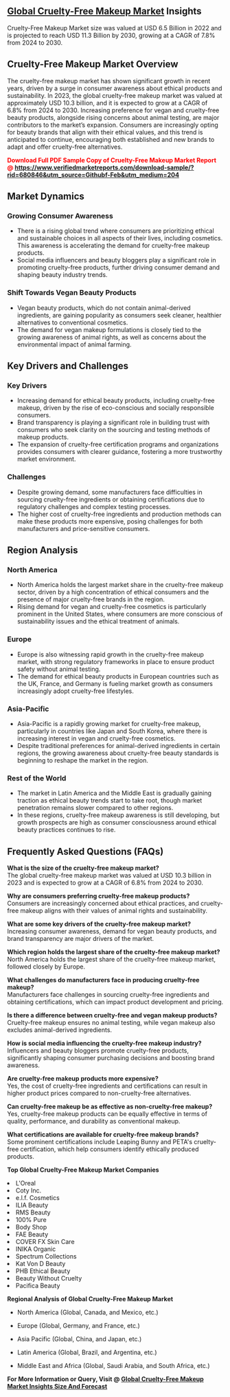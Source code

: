 <h2><a href="https://www.verifiedmarketreports.com/download-sample/?rid=680846&amp;utm_source=Githubf&amp;utm_medium=204" target="_blank">Global Cruelty-Free Makeup Market</a> Insights</h2><p>Cruelty-Free Makeup Market size was valued at USD 6.5 Billion in 2022 and is projected to reach USD 11.3 Billion by 2030, growing at a CAGR of 7.8% from 2024 to 2030.</p><p> <h2>Cruelty-Free Makeup Market Overview</h2> <p>The cruelty-free makeup market has shown significant growth in recent years, driven by a surge in consumer awareness about ethical products and sustainability. In 2023, the global cruelty-free makeup market was valued at approximately USD 10.3 billion, and it is expected to grow at a CAGR of 6.8% from 2024 to 2030. Increasing preference for vegan and cruelty-free beauty products, alongside rising concerns about animal testing, are major contributors to the market’s expansion. Consumers are increasingly opting for beauty brands that align with their ethical values, and this trend is anticipated to continue, encouraging both established and new brands to adapt and offer cruelty-free alternatives.</p> <p><strong><p><span class=""><span style="color: #ff0000;"><strong>Download Full PDF Sample Copy of Cruelty-Free Makeup Market Report</strong> @ </span><a href="https://www.verifiedmarketreports.com/download-sample/?rid=680846&amp;utm_source=Githubf-Feb&amp;utm_medium=204" target="_blank">https://www.verifiedmarketreports.com/download-sample/?rid=680846&amp;utm_source=Githubf-Feb&amp;utm_medium=204</a></span></p></strong></p> <h2>Market Dynamics</h2> <h3>Growing Consumer Awareness</h3> <ul> <li>There is a rising global trend where consumers are prioritizing ethical and sustainable choices in all aspects of their lives, including cosmetics. This awareness is accelerating the demand for cruelty-free makeup products.</li> <li>Social media influencers and beauty bloggers play a significant role in promoting cruelty-free products, further driving consumer demand and shaping beauty industry trends.</li> </ul> <h3>Shift Towards Vegan Beauty Products</h3> <ul> <li>Vegan beauty products, which do not contain animal-derived ingredients, are gaining popularity as consumers seek cleaner, healthier alternatives to conventional cosmetics.</li> <li>The demand for vegan makeup formulations is closely tied to the growing awareness of animal rights, as well as concerns about the environmental impact of animal farming.</li> </ul> <h2>Key Drivers and Challenges</h2> <h3>Key Drivers</h3> <ul> <li>Increasing demand for ethical beauty products, including cruelty-free makeup, driven by the rise of eco-conscious and socially responsible consumers.</li> <li>Brand transparency is playing a significant role in building trust with consumers who seek clarity on the sourcing and testing methods of makeup products.</li> <li>The expansion of cruelty-free certification programs and organizations provides consumers with clearer guidance, fostering a more trustworthy market environment.</li> </ul> <h3>Challenges</h3> <ul> <li>Despite growing demand, some manufacturers face difficulties in sourcing cruelty-free ingredients or obtaining certifications due to regulatory challenges and complex testing processes.</li> <li>The higher cost of cruelty-free ingredients and production methods can make these products more expensive, posing challenges for both manufacturers and price-sensitive consumers.</li> </ul> <h2>Region Analysis</h2> <h3>North America</h3> <ul> <li>North America holds the largest market share in the cruelty-free makeup sector, driven by a high concentration of ethical consumers and the presence of major cruelty-free brands in the region.</li> <li>Rising demand for vegan and cruelty-free cosmetics is particularly prominent in the United States, where consumers are more conscious of sustainability issues and the ethical treatment of animals.</li> </ul> <h3>Europe</h3> <ul> <li>Europe is also witnessing rapid growth in the cruelty-free makeup market, with strong regulatory frameworks in place to ensure product safety without animal testing.</li> <li>The demand for ethical beauty products in European countries such as the UK, France, and Germany is fueling market growth as consumers increasingly adopt cruelty-free lifestyles.</li> </ul> <h3>Asia-Pacific</h3> <ul> <li>Asia-Pacific is a rapidly growing market for cruelty-free makeup, particularly in countries like Japan and South Korea, where there is increasing interest in vegan and cruelty-free cosmetics.</li> <li>Despite traditional preferences for animal-derived ingredients in certain regions, the growing awareness about cruelty-free beauty standards is beginning to reshape the market in the region.</li> </ul> <h3>Rest of the World</h3> <ul> <li>The market in Latin America and the Middle East is gradually gaining traction as ethical beauty trends start to take root, though market penetration remains slower compared to other regions.</li> <li>In these regions, cruelty-free makeup awareness is still developing, but growth prospects are high as consumer consciousness around ethical beauty practices continues to rise.</li> </ul> <h2>Frequently Asked Questions (FAQs)</h2> <p><strong>What is the size of the cruelty-free makeup market?</strong><br> The global cruelty-free makeup market was valued at USD 10.3 billion in 2023 and is expected to grow at a CAGR of 6.8% from 2024 to 2030.</p> <p><strong>Why are consumers preferring cruelty-free makeup products?</strong><br> Consumers are increasingly concerned about ethical practices, and cruelty-free makeup aligns with their values of animal rights and sustainability.</p> <p><strong>What are some key drivers of the cruelty-free makeup market?</strong><br> Increasing consumer awareness, demand for vegan beauty products, and brand transparency are major drivers of the market.</p> <p><strong>Which region holds the largest share of the cruelty-free makeup market?</strong><br> North America holds the largest share of the cruelty-free makeup market, followed closely by Europe.</p> <p><strong>What challenges do manufacturers face in producing cruelty-free makeup?</strong><br> Manufacturers face challenges in sourcing cruelty-free ingredients and obtaining certifications, which can impact product development and pricing.</p> <p><strong>Is there a difference between cruelty-free and vegan makeup products?</strong><br> Cruelty-free makeup ensures no animal testing, while vegan makeup also excludes animal-derived ingredients.</p> <p><strong>How is social media influencing the cruelty-free makeup industry?</strong><br> Influencers and beauty bloggers promote cruelty-free products, significantly shaping consumer purchasing decisions and boosting brand awareness.</p> <p><strong>Are cruelty-free makeup products more expensive?</strong><br> Yes, the cost of cruelty-free ingredients and certifications can result in higher product prices compared to non-cruelty-free alternatives.</p> <p><strong>Can cruelty-free makeup be as effective as non-cruelty-free makeup?</strong><br> Yes, cruelty-free makeup products can be equally effective in terms of quality, performance, and durability as conventional makeup.</p> <p><strong>What certifications are available for cruelty-free makeup brands?</strong><br> Some prominent certifications include Leaping Bunny and PETA's cruelty-free certification, which help consumers identify ethically produced products.</p> </p><p><strong>Top Global Cruelty-Free Makeup Market Companies</strong></p><div data-test-id=""><p><li>L'Oreal</li><li> Coty Inc.</li><li> e.l.f. Cosmetics</li><li> ILIA Beauty</li><li> RMS Beauty</li><li> 100% Pure</li><li> Body Shop</li><li> FAE Beauty</li><li> COVER FX Skin Care</li><li> INIKA Organic</li><li> Spectrum Collections</li><li> Kat Von D Beauty</li><li> PHB Ethical Beauty</li><li> Beauty Without Cruelty</li><li> Pacifica Beauty</li></p><div><strong>Regional Analysis of&nbsp;Global Cruelty-Free Makeup Market</strong></div><ul><li dir="ltr"><p dir="ltr">North America&nbsp;(Global, Canada, and Mexico, etc.)</p></li><li dir="ltr"><p dir="ltr">Europe (Global, Germany, and France, etc.)</p></li><li dir="ltr"><p dir="ltr">Asia Pacific&nbsp;(Global, China, and Japan, etc.)</p></li><li dir="ltr"><p dir="ltr">Latin America&nbsp;(Global, Brazil, and Argentina, etc.)</p></li><li dir="ltr">Middle East and Africa&nbsp;(Global, Saudi Arabia, and South Africa, etc.)</li></ul><p><strong>For More Information or Query, Visit @&nbsp;</strong><strong><a href="https://www.verifiedmarketreports.com/product/cruelty-free-makeup-market/?utm_source=Githubf&amp;utm_medium=204" target="_blank">Global Cruelty-Free Makeup Market Insights Size And Forecast</a></strong></p></div>

